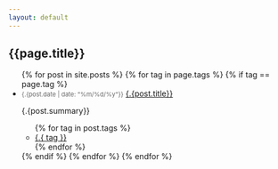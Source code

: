 ```yaml
---
layout: default
---
```

<h2 class="post_title">{{page.title}}</h2>
<ul>
  {% for post in site.posts %}
  {% for tag in page.tags %}
  {% if tag == page.tag %}
  <li class="archive_list">
    <time style="color:#666;font-size:11px;" datetime='{.{post.date | date: "%Y-%m-%d"}}'>{.{post.date | date: "%m/%d/%y"}}</time> <a class="archive_list_article_link" href='{.{post.url}}'>{.{post.title}}</a>
    <p class="summary">{.{post.summary}}
    <ul class="tag_list">
      {% for tag in post.tags %}
      <li class="inline archive_list"><a class="tag_list_link" href="/tag/{.{ tag }}">{.{ tag }}</a></li>
      {% endfor %}
    </ul>
  </li>
  {% endif %}
  {% endfor %}
  {% endfor %}
</ul>
